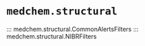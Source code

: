 # `medchem.structural`

::: medchem.structural.CommonAlertsFilters
::: medchem.structural.NIBRFilters
